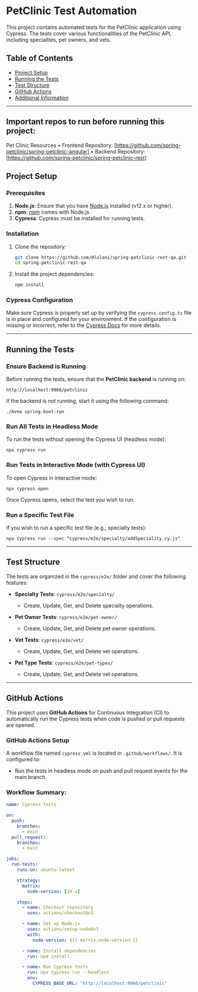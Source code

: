 # PetClinic Test Automation

This project contains automated tests for the PetClinic application using Cypress. The tests cover various functionalities of the PetClinic API, including specialties, pet owners, and vets.

## Table of Contents

- [Project Setup](#project-setup)
- [Running the Tests](#running-the-tests)
- [Test Structure](#test-structure)
- [GitHub Actions](#github-actions)
- [Additional Information](#additional-information)

---
## Important repos to run before running this project:
Pet Clinic Resources
• Frontend Repository: [https://github.com/spring-petclinic/spring-petclinic-angular]
• Backend Repository: [https://github.com/spring-petclinic/spring-petclinic-rest]

## Project Setup

### Prerequisites

1. **Node.js**: Ensure that you have [Node.js](https://nodejs.org/) installed (v12.x or higher).
2. **npm**: [npm](https://www.npmjs.com/) comes with Node.js.
3. **Cypress**: Cypress must be installed for running tests.

### Installation

1. Clone the repository:

    ```bash
    git clone https://github.com/Hlulani/spring-petclinic-rest-qa.git
    cd spring-petclinic-rest-qa
    ```

2. Install the project dependencies:

    ```bash
    npm install
    ```

### Cypress Configuration

Make sure Cypress is properly set up by verifying the `cypress.config.ts` file is in place and configured for your environment. If the configuration is missing or incorrect, refer to the [Cypress Docs](https://docs.cypress.io) for more details.

---

## Running the Tests

### Ensure Backend is Running

Before running the tests, ensure that the **PetClinic backend** is running on:

    http://localhost:9966/petclinic

If the backend is not running, start it using the following command:

    ./mvnw spring-boot:run

### Run All Tests in Headless Mode

To run the tests without opening the Cypress UI (headless mode):

    npx cypress run

### Run Tests in Interactive Mode (with Cypress UI)

To open Cypress in interactive mode:

    npx cypress open

Once Cypress opens, select the test you wish to run.

### Run a Specific Test File

If you wish to run a specific test file (e.g., specialty tests):

    npx cypress run --spec "cypress/e2e/specialty/addSpeciality.cy.js"

---

## Test Structure

The tests are organized in the `cypress/e2e/` folder and cover the following features:

- **Specialty Tests**: `cypress/e2e/specialty/`
  - Create, Update, Get, and Delete specialty operations.

- **Pet Owner Tests**: `cypress/e2e/pet-owner/`
  - Create, Update, Get, and Delete pet owner operations.

- **Vet Tests**: `cypress/e2e/vet/`
  - Create, Update, Get, and Delete vet operations.
 
- **Pet Type Tests**: `cypress/e2e/pet-types/`
  - Create, Update, Get, and Delete vet operations.

---

## GitHub Actions

This project uses **GitHub Actions** for Continuous Integration (CI) to automatically run the Cypress tests when code is pushed or pull requests are opened.

### GitHub Actions Setup

A workflow file named `cypress.yml` is located in `.github/workflows/`. It is configured to:

- Run the tests in headless mode on push and pull request events for the main branch.

### Workflow Summary:

```yaml
name: Cypress Tests

on:
  push:
    branches:
      - main
  pull_request:
    branches:
      - main

jobs:
  run-tests:
    runs-on: ubuntu-latest

    strategy:
      matrix:
        node-version: [18.x]

    steps:
      - name: Checkout repository
        uses: actions/checkout@v3

      - name: Set up Node.js
        uses: actions/setup-node@v3
        with:
          node-version: ${{ matrix.node-version }}

      - name: Install dependencies
        run: npm install

      - name: Run Cypress tests
        run: npx cypress run --headless
        env:
          CYPRESS_BASE_URL: "http://localhost:9966/petclinic"
